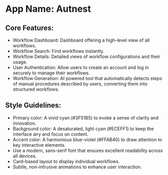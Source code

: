 # **App Name**: Autnest

## Core Features:

- Workflow Dashboard: Dashboard offering a high-level view of all workflows.
- Workflow Search: Find workflows instantly.
- Workflow Details: Detailed views of workflow configurations and their usage.
- User Authentication: Allow users to create an account and log in securely to manage their workflows.
- Workflow Generation: AI powered tool that automatically detects steps of manual procedures described by users, converting them into structured workflows.

## Style Guidelines:

- Primary color: A vivid cyan (#3F51B5) to evoke a sense of clarity and innovation.
- Background color: A desaturated, light cyan (#ECEFF1) to keep the interface airy and focus on content.
- Accent color: A harmonious blue-violet (#FFAB40) to draw attention to key interactive elements.
- Use a modern, sans-serif font that ensures excellent readability across all devices.
- Card-based layout to display individual workflows.
- Subtle, non-intrusive animations to enhance user interaction.